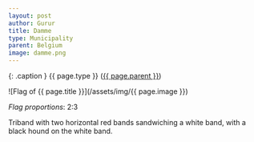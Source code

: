 ```yaml
---
layout: post
author: Gurur
title: Damme
type: Municipality
parent: Belgium
image: damme.png
---
```

{: .caption }
{{ page.type }} ([{{ page.parent }}](/2019/03/14/belgium.html))

![Flag of {{ page.title }}](/assets/img/{{ page.image }})

*Flag proportions*: 2:3

Triband with two horizontal red bands sandwiching a white band, with a black hound on the white band. 
